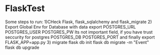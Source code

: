 # FlaskTest

Some steps to run:
1)CHeck Flask,  flask_sqlalchemy and flask_migrate
2) Export Global Env for Database with data
export POSTGRES_URL
POSTGRES_USER
POSTGRES_PW   Its not important field, if you have trust seccurity for postgres
POSTGRES_DB
POSTGRES_PORT
and finally  export FLASK_APP=app.py
3) migrate
flask db init
flask db migrate -m "Event"
flask db upgrade

